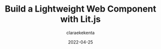 ---
author: claraekekenta
date: 2022-04-25
permalink: false
publisher: openreplayhq
tags:
  - components
  - javascript
target_url: https://blog.openreplay.com/build-a-lightweight-web-component-with-lit-js
title: Build a Lightweight Web Component with Lit.js
---